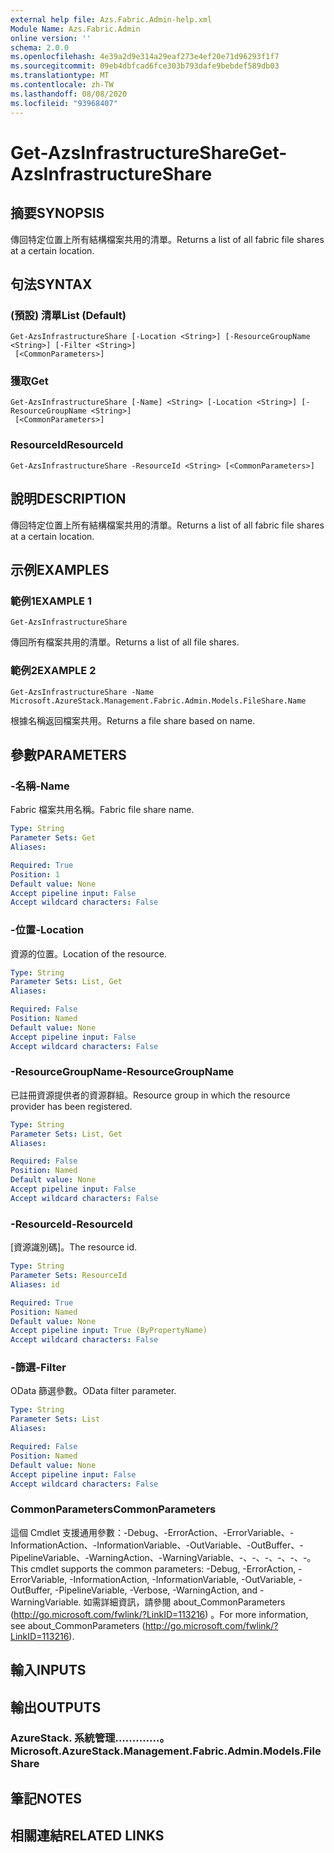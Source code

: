 ```yaml
---
external help file: Azs.Fabric.Admin-help.xml
Module Name: Azs.Fabric.Admin
online version: ''
schema: 2.0.0
ms.openlocfilehash: 4e39a2d9e314a29eaf273e4ef20e71d96293f1f7
ms.sourcegitcommit: 09eb4dbfcad6fce303b793dafe9bebdef589db03
ms.translationtype: MT
ms.contentlocale: zh-TW
ms.lasthandoff: 08/08/2020
ms.locfileid: "93968407"
---
```

# <span data-ttu-id="c0cda-101">Get-AzsInfrastructureShare</span><span class="sxs-lookup"><span data-stu-id="c0cda-101">Get-AzsInfrastructureShare</span></span>

## <span data-ttu-id="c0cda-102">摘要</span><span class="sxs-lookup"><span data-stu-id="c0cda-102">SYNOPSIS</span></span>
<span data-ttu-id="c0cda-103">傳回特定位置上所有結構檔案共用的清單。</span><span class="sxs-lookup"><span data-stu-id="c0cda-103">Returns a list of all fabric file shares at a certain location.</span></span>

## <span data-ttu-id="c0cda-104">句法</span><span class="sxs-lookup"><span data-stu-id="c0cda-104">SYNTAX</span></span>

### <span data-ttu-id="c0cda-105"> (預設) 清單</span><span class="sxs-lookup"><span data-stu-id="c0cda-105">List (Default)</span></span>
```
Get-AzsInfrastructureShare [-Location <String>] [-ResourceGroupName <String>] [-Filter <String>]
 [<CommonParameters>]
```

### <span data-ttu-id="c0cda-106">獲取</span><span class="sxs-lookup"><span data-stu-id="c0cda-106">Get</span></span>
```
Get-AzsInfrastructureShare [-Name] <String> [-Location <String>] [-ResourceGroupName <String>]
 [<CommonParameters>]
```

### <span data-ttu-id="c0cda-107">ResourceId</span><span class="sxs-lookup"><span data-stu-id="c0cda-107">ResourceId</span></span>
```
Get-AzsInfrastructureShare -ResourceId <String> [<CommonParameters>]
```

## <span data-ttu-id="c0cda-108">說明</span><span class="sxs-lookup"><span data-stu-id="c0cda-108">DESCRIPTION</span></span>
<span data-ttu-id="c0cda-109">傳回特定位置上所有結構檔案共用的清單。</span><span class="sxs-lookup"><span data-stu-id="c0cda-109">Returns a list of all fabric file shares at a certain location.</span></span>

## <span data-ttu-id="c0cda-110">示例</span><span class="sxs-lookup"><span data-stu-id="c0cda-110">EXAMPLES</span></span>

### <span data-ttu-id="c0cda-111">範例1</span><span class="sxs-lookup"><span data-stu-id="c0cda-111">EXAMPLE 1</span></span>
```
Get-AzsInfrastructureShare
```

<span data-ttu-id="c0cda-112">傳回所有檔案共用的清單。</span><span class="sxs-lookup"><span data-stu-id="c0cda-112">Returns a list of all file shares.</span></span>

### <span data-ttu-id="c0cda-113">範例2</span><span class="sxs-lookup"><span data-stu-id="c0cda-113">EXAMPLE 2</span></span>
```
Get-AzsInfrastructureShare -Name Microsoft.AzureStack.Management.Fabric.Admin.Models.FileShare.Name
```

<span data-ttu-id="c0cda-114">根據名稱返回檔案共用。</span><span class="sxs-lookup"><span data-stu-id="c0cda-114">Returns a file share based on name.</span></span>

## <span data-ttu-id="c0cda-115">參數</span><span class="sxs-lookup"><span data-stu-id="c0cda-115">PARAMETERS</span></span>

### <span data-ttu-id="c0cda-116">-名稱</span><span class="sxs-lookup"><span data-stu-id="c0cda-116">-Name</span></span>
<span data-ttu-id="c0cda-117">Fabric 檔案共用名稱。</span><span class="sxs-lookup"><span data-stu-id="c0cda-117">Fabric file share name.</span></span>

```yaml
Type: String
Parameter Sets: Get
Aliases:

Required: True
Position: 1
Default value: None
Accept pipeline input: False
Accept wildcard characters: False
```

### <span data-ttu-id="c0cda-118">-位置</span><span class="sxs-lookup"><span data-stu-id="c0cda-118">-Location</span></span>
<span data-ttu-id="c0cda-119">資源的位置。</span><span class="sxs-lookup"><span data-stu-id="c0cda-119">Location of the resource.</span></span>

```yaml
Type: String
Parameter Sets: List, Get
Aliases:

Required: False
Position: Named
Default value: None
Accept pipeline input: False
Accept wildcard characters: False
```

### <span data-ttu-id="c0cda-120">-ResourceGroupName</span><span class="sxs-lookup"><span data-stu-id="c0cda-120">-ResourceGroupName</span></span>
<span data-ttu-id="c0cda-121">已註冊資源提供者的資源群組。</span><span class="sxs-lookup"><span data-stu-id="c0cda-121">Resource group in which the resource provider has been registered.</span></span>

```yaml
Type: String
Parameter Sets: List, Get
Aliases:

Required: False
Position: Named
Default value: None
Accept pipeline input: False
Accept wildcard characters: False
```

### <span data-ttu-id="c0cda-122">-ResourceId</span><span class="sxs-lookup"><span data-stu-id="c0cda-122">-ResourceId</span></span>
<span data-ttu-id="c0cda-123">[資源識別碼]。</span><span class="sxs-lookup"><span data-stu-id="c0cda-123">The resource id.</span></span>

```yaml
Type: String
Parameter Sets: ResourceId
Aliases: id

Required: True
Position: Named
Default value: None
Accept pipeline input: True (ByPropertyName)
Accept wildcard characters: False
```

### <span data-ttu-id="c0cda-124">-篩選</span><span class="sxs-lookup"><span data-stu-id="c0cda-124">-Filter</span></span>
<span data-ttu-id="c0cda-125">OData 篩選參數。</span><span class="sxs-lookup"><span data-stu-id="c0cda-125">OData filter parameter.</span></span>

```yaml
Type: String
Parameter Sets: List
Aliases:

Required: False
Position: Named
Default value: None
Accept pipeline input: False
Accept wildcard characters: False
```

### <span data-ttu-id="c0cda-126">CommonParameters</span><span class="sxs-lookup"><span data-stu-id="c0cda-126">CommonParameters</span></span>
<span data-ttu-id="c0cda-127">這個 Cmdlet 支援通用參數：-Debug、-ErrorAction、-ErrorVariable、-InformationAction、-InformationVariable、-OutVariable、-OutBuffer、-PipelineVariable、-WarningAction、-WarningVariable、-、-、-、-、-、-。</span><span class="sxs-lookup"><span data-stu-id="c0cda-127">This cmdlet supports the common parameters: -Debug, -ErrorAction, -ErrorVariable, -InformationAction, -InformationVariable, -OutVariable, -OutBuffer, -PipelineVariable, -Verbose, -WarningAction, and -WarningVariable.</span></span> <span data-ttu-id="c0cda-128">如需詳細資訊，請參閱 about_CommonParameters (http://go.microsoft.com/fwlink/?LinkID=113216) 。</span><span class="sxs-lookup"><span data-stu-id="c0cda-128">For more information, see about_CommonParameters (http://go.microsoft.com/fwlink/?LinkID=113216).</span></span>

## <span data-ttu-id="c0cda-129">輸入</span><span class="sxs-lookup"><span data-stu-id="c0cda-129">INPUTS</span></span>

## <span data-ttu-id="c0cda-130">輸出</span><span class="sxs-lookup"><span data-stu-id="c0cda-130">OUTPUTS</span></span>

### <span data-ttu-id="c0cda-131">AzureStack. 系統管理.............。</span><span class="sxs-lookup"><span data-stu-id="c0cda-131">Microsoft.AzureStack.Management.Fabric.Admin.Models.FileShare</span></span>

## <span data-ttu-id="c0cda-132">筆記</span><span class="sxs-lookup"><span data-stu-id="c0cda-132">NOTES</span></span>

## <span data-ttu-id="c0cda-133">相關連結</span><span class="sxs-lookup"><span data-stu-id="c0cda-133">RELATED LINKS</span></span>
